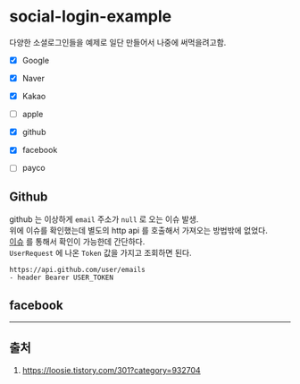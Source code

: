 # social-login-example

다양한 소셜로그인들을 예제로 일단 만들어서 나중에 써먹을려고함.  

* [x] Google
* [x] Naver
* [x] Kakao
* [ ] apple
* [x] github
* [x] facebook
* [ ] payco


## Github

github 는 이상하게 `email` 주소가 `null` 로 오는 이슈 발생.   
위에 이슈를 확인했는데 별도의 http api 를 호출해서 가져오는 방법밖에 없었다.  
[이슈](https://github.com/nextauthjs/next-auth/issues/374) 를 통해서 확인이 가능한데 간단하다.  
`UserRequest` 에 나온 `Token` 값을 가지고 조회하면 된다.  
```
https://api.github.com/user/emails
- header Bearer USER_TOKEN 
```

## facebook 

***

## 출처

1. https://loosie.tistory.com/301?category=932704
